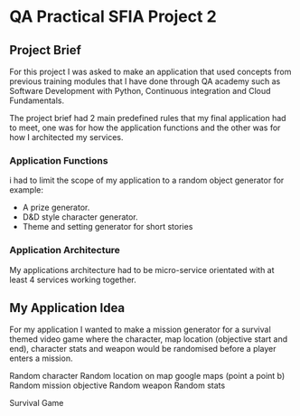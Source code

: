 # QA Practical SFIA Project 2
## Project Brief
For this project I was asked to make an application that used concepts from previous training modules that I have done through QA academy such as Software Development with Python, Continuous integration and Cloud Fundamentals.

The project brief had 2 main predefined rules that my final application had to meet, one was for how the application functions and the other was for how I architected my services.

### Application Functions
i had to limit the scope of my application to a random object generator for example:
* A prize generator.
* D&D style character generator.
* Theme and setting generator for short stories

### Application Architecture 
My applications architecture had to be micro-service orientated with at least 4 services working together.

## My Application Idea 
For my application I wanted to make a mission generator for a survival themed video game where the character, map location (objective start and end), character stats and weapon would be randomised before a player enters a mission.

Random character 
Random location on map google maps (point a point b) 
Random mission objective
Random weapon 
Random stats 

Survival Game 











